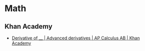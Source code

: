 # Math
## Khan Academy
* [Derivative of __ | Advanced derivatives | AP Calculus AB | Khan Academy](https://www.youtube.com/watch?v=W_gNAjWWvBg)
